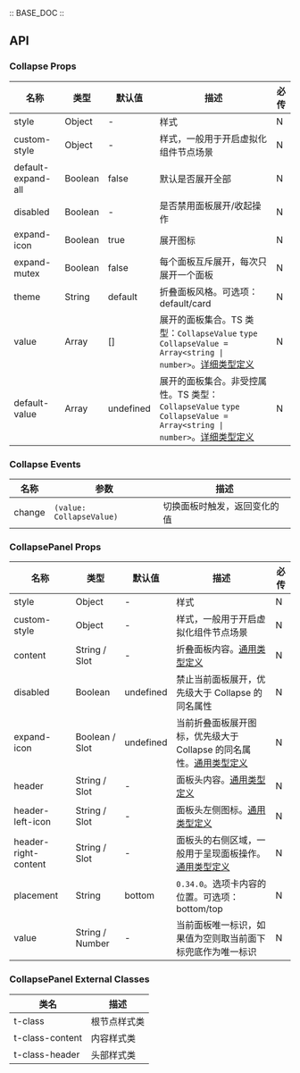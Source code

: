 :: BASE_DOC ::

## API


### Collapse Props

名称 | 类型 | 默认值 | 描述 | 必传
-- | -- | -- | -- | --
style | Object | - | 样式 | N
custom-style | Object | - | 样式，一般用于开启虚拟化组件节点场景 | N
default-expand-all | Boolean | false | 默认是否展开全部 | N
disabled | Boolean | - | 是否禁用面板展开/收起操作 | N
expand-icon | Boolean | true | 展开图标 | N
expand-mutex | Boolean | false | 每个面板互斥展开，每次只展开一个面板 | N
theme | String | default | 折叠面板风格。可选项：default/card | N
value | Array | [] | 展开的面板集合。TS 类型：`CollapseValue` `type CollapseValue = Array<string \| number>`。[详细类型定义](https://github.com/Tencent/tdesign-miniprogram/tree/develop/packages/components/collapse/type.ts) | N
default-value | Array | undefined | 展开的面板集合。非受控属性。TS 类型：`CollapseValue` `type CollapseValue = Array<string \| number>`。[详细类型定义](https://github.com/Tencent/tdesign-miniprogram/tree/develop/packages/components/collapse/type.ts) | N

### Collapse Events

名称 | 参数 | 描述
-- | -- | --
change | `(value: CollapseValue)` | 切换面板时触发，返回变化的值


### CollapsePanel Props

名称 | 类型 | 默认值 | 描述 | 必传
-- | -- | -- | -- | --
style | Object | - | 样式 | N
custom-style | Object | - | 样式，一般用于开启虚拟化组件节点场景 | N
content | String / Slot | - | 折叠面板内容。[通用类型定义](https://github.com/Tencent/tdesign-miniprogram/blob/develop/packages/components/common/common.ts) | N
disabled | Boolean | undefined | 禁止当前面板展开，优先级大于 Collapse 的同名属性 | N
expand-icon | Boolean / Slot | undefined | 当前折叠面板展开图标，优先级大于 Collapse 的同名属性。[通用类型定义](https://github.com/Tencent/tdesign-miniprogram/blob/develop/packages/components/common/common.ts) | N
header | String / Slot | - | 面板头内容。[通用类型定义](https://github.com/Tencent/tdesign-miniprogram/blob/develop/packages/components/common/common.ts) | N
header-left-icon | String / Slot | - | 面板头左侧图标。[通用类型定义](https://github.com/Tencent/tdesign-miniprogram/blob/develop/packages/components/common/common.ts) | N
header-right-content | String / Slot | - | 面板头的右侧区域，一般用于呈现面板操作。[通用类型定义](https://github.com/Tencent/tdesign-miniprogram/blob/develop/packages/components/common/common.ts) | N
placement | String | bottom | `0.34.0`。选项卡内容的位置。可选项：bottom/top | N
value | String / Number | - | 当前面板唯一标识，如果值为空则取当前面下标兜底作为唯一标识 | N

### CollapsePanel External Classes

类名 | 描述
-- | --
t-class | 根节点样式类
t-class-content | 内容样式类
t-class-header | 头部样式类
